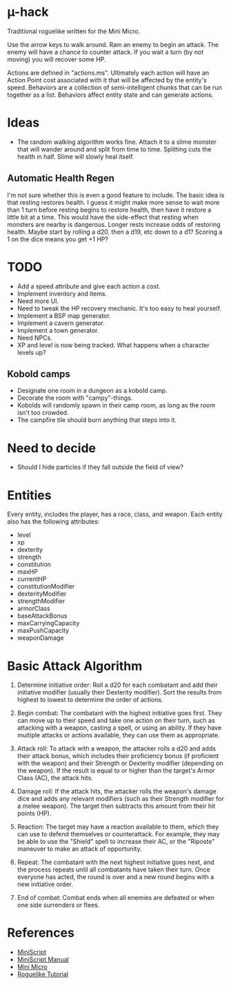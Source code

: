 # µ-hack

Traditional roguelike written for the Mini Micro.

Use the arrow keys to walk around.  Ram an enemy to begin an attack.  The enemy will have a chance to counter attack.
If you wait a turn (by not moving) you will recover some HP.

Actions are defined in "actions.ms".  Ultimately each action will have an Action Point cost associated with it that will be affected by the entity's speed.
Behaviors are a collection of semi-intelligent chunks that can be run together as a list.  Behaviors affect entity state and can generate actions.


# Ideas

* The random walking algorithm works fine.  Attach it to a slime monster that will wander around and split from time to time.  Splitting cuts the health in half.  Slime will slowly heal itself.

## Automatic Health Regen

I'm not sure whether this is even a good feature to include.
The basic idea is that resting restores health.
I guess it might make more sense to wait more than 1 turn before resting begins to restore health, then have it restore a little bit at a time.
This would have the side-effect that resting when monsters are nearby is dangerous.
Longer rests increase odds of restoring health.  Maybe start by rolling a d20, then a d19, etc down to a d1?  Scoring a 1 on the dice means you get +1 HP? 

# TODO

* Add a speed attribute and give each action a cost.
* Implement inventory and items.
* Need more UI.
* Need to tweak the HP recovery mechanic.  It's too easy to heal yourself.
* Implement a BSP map generator.
* Implement a cavern generator.
* Implement a town generator.
* Need NPCs.
* XP and level is now being tracked.  What happens when a character levels up?

## Kobold camps

* Designate one room in a dungeon as a kobold camp.
* Decorate the room with "campy"-things.
* Kobolds will randomly spawn in their camp room, as long as the room isn't too crowded.
* The campfire tile should burn anything that steps into it.


# Need to decide
* Should I hide particles if they fall outside the field of view?


# Entities

Every entity, includes the player, has a race, class, and weapon.
Each entity also has the following attributes:
* level
* xp
* dexterity
* strength
* constitution
* maxHP
* currentHP
* constitutionModifier
* dexterityModifier
* strengthModifier
* armorClass
* baseAttackBonus
* maxCarryingCapacity
* maxPushCapacity
* weaponDamage


# Basic Attack Algorithm

1. Determine initiative order: Roll a d20 for each combatant and add their initiative modifier (usually their Dexterity modifier). Sort the results from highest to lowest to determine the order of actions.

2. Begin combat: The combatant with the highest initiative goes first. They can move up to their speed and take one action on their turn, such as attacking with a weapon, casting a spell, or using an ability. If they have multiple attacks or actions available, they can use them as appropriate.

3. Attack roll: To attack with a weapon, the attacker rolls a d20 and adds their attack bonus, which includes their proficiency bonus (if proficient with the weapon) and their Strength or Dexterity modifier (depending on the weapon). If the result is equal to or higher than the target's Armor Class (AC), the attack hits.

4. Damage roll: If the attack hits, the attacker rolls the weapon's damage dice and adds any relevant modifiers (such as their Strength modifier for a melee weapon). The target then subtracts this amount from their hit points (HP).

5. Reaction: The target may have a reaction available to them, which they can use to defend themselves or counterattack. For example, they may be able to use the "Shield" spell to increase their AC, or the "Riposte" maneuver to make an attack of opportunity.

6. Repeat: The combatant with the next highest initiative goes next, and the process repeats until all combatants have taken their turn. Once everyone has acted, the round is over and a new round begins with a new initiative order.

7. End of combat: Combat ends when all enemies are defeated or when one side surrenders or flees.


# References
* [MiniScript](https://miniscript.org/)
* [MiniScript Manual](https://miniscript.org/files/MiniScript-Manual.pdf)
* [Mini Micro](https://miniscript.org/wiki/Mini_Micro)
* [Roguelike Tutorial](https://rogueliketutorials.com/tutorials/tcod/v2/)

